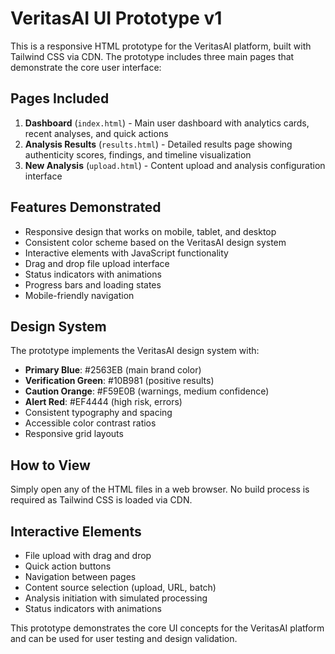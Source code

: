 # VeritasAI UI Prototype v1

This is a responsive HTML prototype for the VeritasAI platform, built with Tailwind CSS via CDN. The prototype includes three main pages that demonstrate the core user interface:

## Pages Included

1. **Dashboard** (`index.html`) - Main user dashboard with analytics cards, recent analyses, and quick actions
2. **Analysis Results** (`results.html`) - Detailed results page showing authenticity scores, findings, and timeline visualization
3. **New Analysis** (`upload.html`) - Content upload and analysis configuration interface

## Features Demonstrated

- Responsive design that works on mobile, tablet, and desktop
- Consistent color scheme based on the VeritasAI design system
- Interactive elements with JavaScript functionality
- Drag and drop file upload interface
- Status indicators with animations
- Progress bars and loading states
- Mobile-friendly navigation

## Design System

The prototype implements the VeritasAI design system with:

- **Primary Blue**: #2563EB (main brand color)
- **Verification Green**: #10B981 (positive results)
- **Caution Orange**: #F59E0B (warnings, medium confidence)
- **Alert Red**: #EF4444 (high risk, errors)
- Consistent typography and spacing
- Accessible color contrast ratios
- Responsive grid layouts

## How to View

Simply open any of the HTML files in a web browser. No build process is required as Tailwind CSS is loaded via CDN.

## Interactive Elements

- File upload with drag and drop
- Quick action buttons
- Navigation between pages
- Content source selection (upload, URL, batch)
- Analysis initiation with simulated processing
- Status indicators with animations

This prototype demonstrates the core UI concepts for the VeritasAI platform and can be used for user testing and design validation.